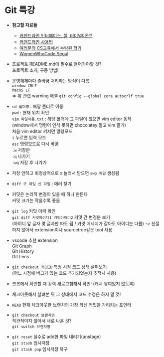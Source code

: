 # Git 특강

* **참고할 자료들**
    * [커맨드라인 인터페이스, 셸, 터미널이란?](https://www.44bits.io/ko/keyword/command-line-interface-cli-shell-and-terminal)
    * [커맨드라인 사용법](https://www.44bits.io/ko/post/linux-and-mac-command-line-survival-guide-for-beginner)
    * [여러분의 CS교육에서 누락된 학기](https://missing-semester-kr.github.io/)
    * [WomenWhoCode Seoul](https://www.facebook.com/wwcodeseoul/)

* 프로젝트 README.md에 필수로 들어가야할 것?   
프로젝트 소개, 구동 방법!

* 운영체제마다 줄바꿈 처리하는 방식이 다름   
`window CRLF`   
`MacOS LF`   
=> 위 관련 warning 해결 `git config --global core.autocrlf true`

* `cd 폴더명` : 해당 폴더로 이동   
`pwd` : 현재 위치 확인   
`vim 파일이름.txt` : 해당 폴더에 그 파일이 없으면 vim editor 동작  
(window에서 명령어 인식 못하면 chocolatey 깔고 vim 깔기)   
처음 vim editor 켜지면 명령모드   
`i` 누르면 입력 모드   
`esc` 명령모드로 다시 바꿈   
`:w` 저장만   
`:q` 나가기   
`:wq` 저장 후 나가기

* 저장 안하고 비정상적으로 x 눌러서 닫으면 `swp 파일` 생성됨

* `diff 구 파일 신 파일` : 에러 찾기 

* 커밋은 논리적 변경이 있을 때 하나 만든다   
커밋 크기는 작을수록 좋음

* `git log` 커밋 이력 확인   
`git diff 커밋아이디1 커밋아이디2` 커밋 간 변경분 보기   
(아이디 앞 글자 몇 글자만 따도 됨 / 커밋 메세지가 같아도 아이디는 다름)
-> 친절하지 않아서 extension이나 sourcetree같은 tool 사용   

* vscode 추천 extension   
Git Graph   
Git History   
Git Lens   

* `git checkout 커밋ID` 특정 시점 코드 상태 살펴보기   
(어느 시점에 버그가 있는 코드 추가되었는지 추적시 사용)   

* 크롬에서 확인할 때 강력 새로고침해서 확인! (캐시 쌓여있지 않도록)

* 체크아웃해서 살펴본 뒤 그 상태에서 코드 수정은 하지 말 것!

* `HEAD` 현재 체크아웃한 브랜치의 가장 최신 커밋을 가리키는 포인터

* `git checkout 브랜치명`   
직관적이지 않아서 새로 나온 것?   
`git switch 브랜치명`

* `git reset` 실수로 add한 파일 내리기(unstage)   
`git stash` 임시저장   
`git stash pop` 임시저장 복구


